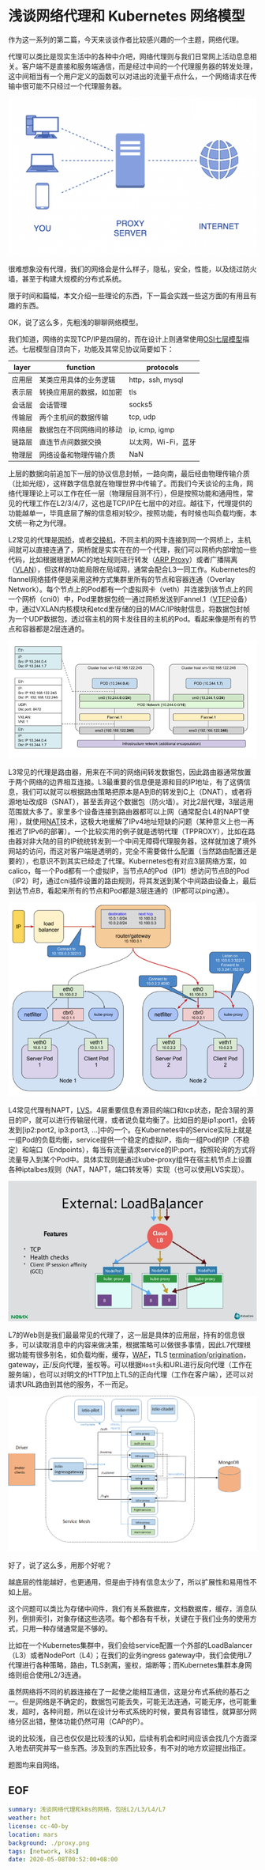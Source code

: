 
# 浅谈网络代理和 Kubernetes 网络模型

作为这一系列的第二篇，今天来谈谈作者比较感兴趣的一个主题，网络代理。

代理可以类比是现实生活中的各种中介吧，网络代理则与我们日常网上活动息息相关。客户端不是直接和服务端通信，而是经过中间的一个代理服务器的转发处理，这中间相当有一个用户定义的函数可以对进出的流量干点什么，一个网络请求在传输中很可能不只经过一个代理服务器。

![img](proxy.png "proxy")

很难想象没有代理，我们的网络会是什么样子，隐私，安全，性能，以及绕过防火墙，甚至于构建大规模的分布式系统。

限于时间和篇幅，本文介绍一些理论的东西，下一篇会实践一些这方面的有用且有趣的东西。

OK，说了这么多，先粗浅的聊聊网络模型。

我们知道，网络的实现TCP/IP是四层的，而在设计上则通常使用[OSI七层模型](https://zh.wikipedia.org/wiki/OSI%E6%A8%A1%E5%9E%8B)描述。七层模型自顶向下，功能及其常见协议简要如下：

| layer | function     | protocols       |
|----- |------------ |--------------- |
| 应用层 | 某类应用具体的业务逻辑 | http，ssh, mysql |
| 表示层 | 转换应用层的数据，如加密 | tls             |
| 会话层 | 会话管理     | socks5          |
| 传输层 | 两个主机间的数据传输 | tcp, udp        |
| 网络层 | 数据包在不同网络间的移动 | ip, icmp, igmp  |
| 链路层 | 直连节点间数据交换 | 以太网，Wi-Fi，蓝牙 |
| 物理层 | 网络设备和物理传输介质 | NaN             |

上层的数据向前追加下一层的协议信息封帧，一路向南，最后经由物理传输介质（比如光缆），这样数字信息就在物理世界中传输了。而我们今天谈论的主角，网络代理理论上可以工作在任一层（物理层目测不行），但是按照功能和通用性，常见的代理工作在L2/3/4/7，这也是TCP/IP在七层中的对应。越往下，代理提供的功能越单一，毕竟底层了解的信息相对较少。按照功能，有时候也叫负载均衡，本文统一称之为代理。

L2常见的代理是[网桥](https://zh.wikipedia.org/wiki/%E6%A9%8B%E6%8E%A5%E5%99%A8)，或者[交换机](https://zh.wikipedia.org/wiki/%E7%B6%B2%E8%B7%AF%E4%BA%A4%E6%8F%9B%E5%99%A8)，不同主机的网卡连接到同一个网桥上，主机间就可以直接连通了，网桥就是实实在在的一个代理，我们可以网桥内部增加一些代码，比如根据根据MAC的地址规则进行转发（[ARP Proxy](https://en.wikipedia.org/wiki/Proxy_ARP)）或者广播隔离（[VLAN](https://zh.wikipedia.org/wiki/%E8%99%9A%E6%8B%9F%E5%B1%80%E5%9F%9F%E7%BD%91)），但这样的功能局限在局域网，通常会配合L3一同工作。Kubernetes的flannel网络插件便是采用这种方式集群里所有的节点和容器连通（Overlay Network）。每个节点上的Pod都有一个虚拟网卡（veth）并连接到该节点上的同一个网桥（cni0）中，Pod里数据包统一通过网桥发送到Fannel.1（[VTEP](https://zh.wikipedia.org/wiki/%E8%99%9B%E6%93%AC%E5%B1%80%E5%9F%9F%E7%B6%B2%E6%93%B4%E5%B1%95)设备）中，通过VXLAN内核模块和etcd里存储的目的MAC/IP映射信息，将数据包封帧为一个UDP数据包，透过宿主机的网卡发往目的主机的Pod。看起来像是所有的节点和容器都是2层连通的。

![img](l2.png "layer2 proxy")

L3常见的代理是路由器，用来在不同的网络间转发数据包，因此路由器通常放置于两个网络的边界相互连接。L3最重要的信息便是源和目的IP地址，有了这俩信息，我们可以就可以根据路由策略把原本是A到B的转发到C上（DNAT），或者将源地址改成B（SNAT），甚至丢弃这个数据包（防火墙）。对比2层代理，3层适用范围就大多了。家里多个设备连接到路由器都可以上网（通常配合L4的NAPT使用），就使用[NAT](https://zh.wikipedia.org/wiki/%E7%BD%91%E7%BB%9C%E5%9C%B0%E5%9D%80%E8%BD%AC%E6%8D%A2)技术，这极大地缓解了IPv4地址短缺的问题（某种意义上也一再推迟了IPv6的部署）。一个比较实用的例子就是透明代理（TPPROXY），比如在路由器对非大陆的目的IP统统转发到一个中间无障碍代理服务器，这样就加速了境外网站的访问，而这对客户端是透明的，完全不需要做什么配置（当然路由配置还是要的），也意识不到其实已经走了代理。Kubernetes也有对应3层网络方案，如calico，每一个Pod都有一个虚拟IP，当节点A的Pod（IP1）想访问节点B的Pod（IP2）时，通过cni插件设置的路由规则，将其发送到某个中间路由设备上，最后到达节点B，看起来所有的节点和Pod都是3层连通的（IP都可以ping通）。

![img](l3.png "layer3 proxy")

L4常见代理有NAPT，[LVS](https://zh.wikipedia.org/wiki/Linux%E8%99%9A%E6%8B%9F%E6%9C%8D%E5%8A%A1%E5%99%A8)。4层重要信息有源目的端口和tcp状态，配合3层的源目的IP，就可以进行传输层代理，或者说负载均衡了。比如目的是ip1:port1，会转发到[ip2:port2, ip3:port3, &#x2026;]中的一个。在Kubernetes中的Service实际上就是一组Pod的负载均衡，service提供一个稳定的虚拟IP，指向一组Pod的IP（不稳定）和端口（Endpoints），每当有流量请求service的IP:port，按照轮询的方式将流量导入到某个Pod中。具体实现则是通过kube-proxy组件在宿主机节点上设置各种iptalbes规则（NAT，NAPT，端口转发等）实现（也可以使用LVS实现）。

![img](l4.png "layer4 proxy")

L7的Web则是我们最最常见的代理了，这一层是具体的应用层，持有的信息很多，可以读取消息中的内容来做决策，根据策略可以做很多事情，因此L7代理根据功能有很多别名，如负载均衡，缓存，[WAF](https://en.wikipedia.org/wiki/Web_application_firewall)，TLS [termination](https://en.wikipedia.org/wiki/TLS_termination_proxy)/[origination](https://istio.io/docs/tasks/traffic-management/egress/egress-tls-origination/)，gateway，正/反向代理，鉴权等。可以根据`Host`头和URL进行反向代理（工作在服务端），也可以对明文的HTTP加上TLS的正向代理（工作在客户端），还可以对请求URL路由到其他的服务，不一而足。

![img](l7.png "layer7 proxy")

好了，说了这么多，用那个好呢？

越底层的性能越好，也更通用，但是由于持有信息太少了，所以扩展性和易用性不如上层。

这个问题可以类比为存储中间件，我们有关系数据库，文档数据库，缓存，消息队列，倒排索引，对象存储这些选项。每个都各有千秋，关键在于我们业务的使用方式，只用一种存储通常是不够的。

比如在一个Kubernetes集群中，我们会给service配置一个外部的LoadBalancer（L3）或者NodePort（L4）；在我们的业务ingress gateway中，我们会使用L7代理进行各种策略，路由，TLS剥离，鉴权，熔断等；而Kubernetes集群本身网络则组合使用L2/3连通。

虽然网络将不同的机器连接在了一起使之能相互通信，这是分布式系统的基石之一。但是网络是不确定的，数据包可能丢失，可能无法连通，可能无序，也可能重发，超时，各种问题，所以在设计分布式系统的时候，要具有容错性，就算部分网络分区出错，整体功能仍然可用（CAP的P）。

说的比较浅，自己也仅仅是比较浅的认知，后续有机会和时间应该会找几个方面深入地去研究并写一些东西。涉及到的东西比较多，有不对的地方欢迎提出指正。

题图均来自网络。

## EOF

```yaml
summary: 浅谈网络代理和k8s的网络，包括L2/L3/L4/L7
weather: hot
license: cc-40-by
location: mars
background: ./proxy.png
tags: [network, k8s]
date: 2020-05-08T00:52:00+08:00
```
